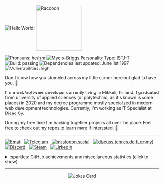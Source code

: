 <div>
    <picture><img src="https://jhaiko.tech/kuvat/oie_cEqh0sjvGOAc.gif" align="center" alt="Hello World!" /></picture>
    <picture><img src="https://media.giphy.com/media/oehyAgfgidCgg/source.gif" width="150" align="center" alt="Raccoon" /></picture>
</div>

<p>
    <picture><img src="https://img.shields.io/static/v1?label=Pronouns&message=he%2Fhim&style=plastic&cacheSeconds=7200" alt="Pronouns: he/him" /></picture>
    <a href="https://www.16personalities.com/profiles/bd133a3a5dde2"><img src="https://img.shields.io/static/v1?label=Myers–Briggs Personality Type&message=ISTJ-T&style=plastic&cacheSeconds=7200" alt="Myers–Briggs Personality Type: ISTJ-T" /></a>
    <br />
    <picture><img src="https://img.shields.io/static/v1?label=Build&message=passing&style=plastic&cacheSeconds=7200&color=success" alt="Build: passing" /></picture>
    <picture><img src="https://img.shields.io/static/v1?label=Dependencies%20last%20updated&message=June%201st%201997&style=plastic&cacheSeconds=7200" alt="Dependencies last updated: June 1st 1997" /></picture>
    <br />
    <picture><img src="https://img.shields.io/static/v1?label=Vulnerabilities&message=high&style=plastic&cacheSeconds=7200&color=red" alt="Vulnerabilities: high" /></picture>
</p>

Don't know how you stumbled across my little corner here but glad to have you. :wave:

I'm a web/software developer currently living in Mikkeli, Finland. I graduated from university of applied sciences (or polytechnic, as it's known is some places) in 2020 and my degree programme mostly specialized in modern web development technologies. Currently, I'm working as IT Specialist at [Disec Oy](https://disec.fi/ "Disec Oy").

During my free time I'm hacking together projects all over the place. Feel free to check out my repos to learn more if interested. 🙂

<!--<p>
    <img src="https://www.kissakala.fi/hitcounter/latest.svg" alt="??? page views" />
    <br />
    <sub><em>Because <b>of course</b> you need to have a view counter in your GitHub profile, amirite?</em></sub>
</p>-->

- - - -
<a align="left" href="mailto:hello@jhaiko.tech"><img src="https://img.shields.io/static/v1?label=&message=hello@jhaiko.tech&color=D44638&labelColor=C6C6C6&style=flat&logo=gmail" alt="Email" /></a>
&nbsp;
<a align="left" href="https://t.me/JakeRaccoon"><img src="https://img.shields.io/static/v1?label=&message=JakeRaccoon&color=0088cc&style=flat&logo=telegram" alt="Telegram" /></a>
&nbsp;
<a align="left" href="https://mastodon.social/@jakeRaccoon"><img src="https://img.shields.io/static/v1?label=&message=JRaccoon&color=1f232c&style=flat&logo=Mastodon" alt="mastodon.social" /></a>
&nbsp;
<a align="left" href="https://discuss.tchncs.de/u/JRaccoon"><img src="https://img.shields.io/static/v1?label=&message=JRaccoon&color=ffffff&style=flat&logo=Lemmy&labelColor=303030" alt="discuss.tchncs.de (Lemmy)" /></a>
&nbsp;
<a align="left" href="https://discordapp.com/users/400220327075905538"><img src="https://img.shields.io/static/v1?label=&message=JRaccoon&color=2C2F33&style=flat&logo=discord" alt="Discord" /></a>
&nbsp;
<a align="left" href="https://steamcommunity.com/id/hiilivety/"><img src="https://img.shields.io/static/v1?label=&message=DisasterMaster&color=1b2838&style=flat&logo=steam" alt="Steam" /></a>
&nbsp;
<a align="left" href="https://www.linkedin.com/in/janihaiko/"><img src="https://img.shields.io/static/v1?label=LinkedIn&message=41&style=social&logo=linkedin" alt="LinkedIn" /></a>

<details>
    <summary>:sparkles: GitHub achievements and miscellaneous statistics (click to show)</summary>
    <br />
    <picture><img src="https://github-profile-trophy.vercel.app/?username=ojaha065&theme=gruvbox&margin-w=3&margin-h=3&no-frame=true" alt="GitHub Profile Trophy by ryo-ma" /></picture>
    <hr />
    <picture><img src="https://gh-metrics.kissakala.fi/ojaha065?template=classic&base.indepth=true&repositories.forks=true&achievements=1&activity=1&calendar=1&gists=1&people=1&starlists=1&stars=1&topics=1&fortune=1&base=header%2C%20activity%2C%20community%2C%20repositories%2C%20metadata&base.indepth=true&base.hireable=false&base.skip=false&topics=false&topics.mode=icons&topics.sort=stars&topics.limit=15&stars=false&stars.limit=4&people=false&people.limit=24&people.identicons=false&people.identicons.hide=false&people.size=28&people.types=followers%2C%20following&people.thanks=octocat&people.shuffle=true&starlists=false&starlists.limit=5&starlists.limit.repositories=5&starlists.languages=false&starlists.limit.languages=8&starlists.shuffle.repositories=true&calendar=false&calendar.limit=5&achievements=false&achievements.threshold=C&achievements.secrets=true&achievements.display=detailed&achievements.limit=0&activity=false&activity.limit=5&activity.load=300&activity.days=100&activity.visibility=all&activity.timestamps=true&activity.filter=all&gists=false&fortune=false&config.timezone=Europe%2FHelsinki&config.twemoji=true&config.octicon=true&sponsorships=1&sponsorships.sections=amount%2C%20sponsorships&sponsorships.size=24&steam=true&steam.sections=player%2C%20most-played%2C%20recently-played&steam.user=76561198084038432&steam.games.limit=1&steam.recent.games.limit=1&steam.achievements.limit=2&steam.playtime.threshold=2" alt="GitHub Metrics" /></picture>
</details>

- - - -

<p align="center"><picture><img src="https://readme-jokes.vercel.app/api?v=2" alt="Jokes Card" /></picture></p>
